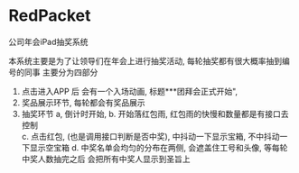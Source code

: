 # RedPacket
公司年会iPad抽奖系统
 
本系统主要是为了让领导们在年会上进行抽奖活动, 每轮抽奖都有很大概率抽到编号的同事
主要分为四部分
1. 点击进入APP 后 会有一个入场动画, 标题***团拜会正式开始", 
2. 奖品展示环节, 每轮都会有奖品展示
3. 抽奖环节 
    a, 倒计时开始,
    b. 开始落红包雨, 红包雨的快慢和数量都是有接口去控制  
    c. 点击红包, (也是调用接口判断是否中奖), 中抖动一下显示宝箱, 不中抖动一下显示空宝箱
    d. 中奖名单会均匀的分布在两侧, 会遮盖住工号和头像, 等每轮中奖人数抽完之后 会把所有中奖人显示到圣旨上
